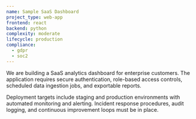 ```yaml
---
name: Sample SaaS Dashboard
project_type: web-app
frontend: react
backend: python
complexity: moderate
lifecycle: production
compliance:
  - gdpr
  - soc2
---
```


We are building a SaaS analytics dashboard for enterprise customers. The application requires secure authentication,
role-based access controls, scheduled data ingestion jobs, and exportable reports.

Deployment targets include staging and production environments with automated monitoring and alerting. Incident response
procedures, audit logging, and continuous improvement loops must be in place.
